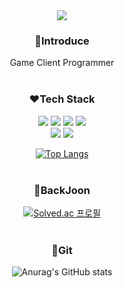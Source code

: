 <div align=center>
<img src="https://capsule-render.vercel.app/api?type=soft&color=auto&height=150&section=header&text=YeEun%20Ha&fontSize=80&&animation=twinkling" />
<br/>
  
### :green_apple:Introduce
Game Client Programmer
<br/><br/>
### :hearts:Tech Stack
<img src="https://img.shields.io/badge/Android-3DDC84?style=flat&logo=Android&logoColor=white"/>
<img src="https://img.shields.io/badge/kotlin-7F52FF?style=flat&logo=kotlin&logoColor=white"/>
<img src="https://img.shields.io/badge/Python-3776AB?style=flat&logo=Python&logoColor=white"/>
<img src="https://img.shields.io/badge/Java-007396?style=flat&logo=OpenJDK&logoColor=white"/><br/>
<img src="https://img.shields.io/badge/C-A8B9CC?style=flat&logo=c&logoColor=white"/>
<img src="https://img.shields.io/badge/C++-00599C?style=flat&logo=cplusplus&logoColor=white"/>
<br/>

[![Top Langs](https://github-readme-stats.vercel.app/api/top-langs/?username=gkdidms)](https://github.com/gkdidms/github-readme-stats)
<br/><br/>
### :8ball:BackJoon
[![Solved.ac
프로필](http://mazassumnida.wtf/api/v2/generate_badge?boj=gkdidms)](https://solved.ac/gkdidms)
<br/><br/>

### :gem:Git
![Anurag's GitHub stats](https://github-readme-stats.vercel.app/api?username=gkdidms&show_icons=true&theme=synthwave)

<br/><br/>


</div>

